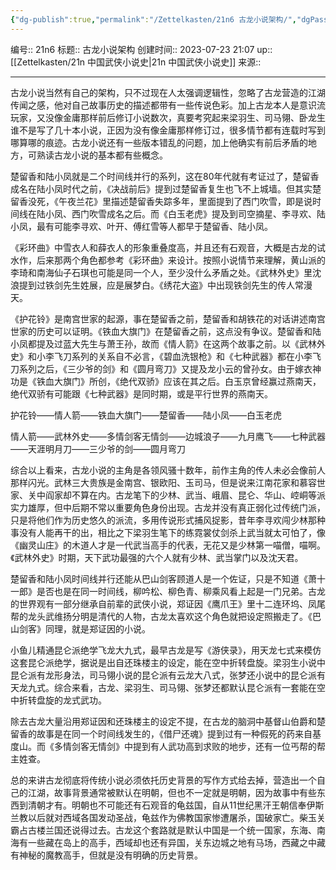 ```yaml
---
{"dg-publish":true,"permalink":"/Zettelkasten/21n6 古龙小说架构/","dgPassFrontmatter":true}
---
```


编号:: 21n6
标题:: 古龙小说架构
创建时间:: 2023-07-23 21:07
up:: [[Zettelkasten/21n 中国武侠小说史\|21n 中国武侠小说史]]
来源:: 

---
古龙小说当然有自己的架构，只不过现在人太强调逻辑性，忽略了古龙营造的江湖传闻之感，他对自己故事历史的描述都带有一些传说色彩。加上古龙本人是意识流玩家，又没像金庸那样前后修订小说数次，真要考究起来梁羽生、司马翎、卧龙生谁不是写了几十本小说，正因为没有像金庸那样修订过，很多情节都有连载时写到哪算哪的痕迹。古龙小说还有一些版本错乱的问题，加上他确实有前后矛盾的地方，可熟读古龙小说的基本都有些概念。

楚留香和陆小凤就是二个时间线并行的系列，这在80年代就有考证过了，楚留香成名在陆小凤时代之前，《决战前后》提到过楚留香复生也飞不上城墙。但其实楚留香没死，《午夜兰花》里描述楚留香失踪多年，里面提到了西门吹雪，即是说时间线在陆小凤、西门吹雪成名之后。而《白玉老虎》提及到司空摘星、李寻欢、陆小凤，最有可能李寻欢、叶开、傅红雪等人都早于楚留香、陆小凤。

《彩环曲》中雪衣人和薛衣人的形象重叠度高，并且还有石观音，大概是古龙的试水作，后来那两个角色都参考《彩环曲》来设计。按照小说情节来理解，黄山派的李琦和南海仙子石琪也可能是同一个人，至少没什么矛盾之处。《武林外史》里沈浪提到过铁剑先生姓展，应是展梦白。《绣花大盗》中出现铁剑先生的传人常漫天。

《护花铃》是南宫世家的起源，事在楚留香之前，楚留香和胡铁花的对话讲述南宫世家的历史可以证明。《铁血大旗门》在楚留香之前，这点没有争议。楚留香和陆小凤都提及过蓝大先生与萧王孙，故而《情人箭》在这两个故事之前。以《武林外史》和小李飞刀系列的关系自不必言，《碧血洗银枪》和《七种武器》都在小李飞刀系列之后，《三少爷的剑》和《圆月弯刀》又提及龙小云的曾孙女。由于嫁衣神功是《铁血大旗门》所创，《绝代双骄》应该在其之后。白玉京曾经赢过燕南天，绝代双骄有可能跟《七种武器》是同时期，或是平行世界的燕南天。

护花铃——情人箭——铁血大旗门——楚留香——陆小凤——白玉老虎

情人箭——武林外史——多情剑客无情剑——边城浪子——九月鹰飞——七种武器——天涯明月刀——三少爷的剑——圆月弯刀

综合以上看来，古龙小说的主角是各领风骚十数年，前作主角的传人未必会像前人那样闪光。武林三大贵族是金南宫、银欧阳、玉司马，但是说来江南花家和慕容世家、关中阎家却不算在内。古龙笔下的少林、武当、峨眉、昆仑、华山、崆峒等派实力雄厚，但中后期不常以重要角色身份出现。古龙并没有真正弱化过传统门派，只是将他们作为历史悠久的派流，多用传说形式捕风捉影，昔年李寻欢闯少林那种事没有人能再干的出，相比之下梁羽生笔下的练霓裳仗剑杀上武当就太可怕了，像《幽灵山庄》的木道人才是一代武当高手的代表，无花又是少林第一喵僧，喵啊。《武林外史》时期，天下武功最强的六个人就有少林、武当掌门以及沈天君。

楚留香和陆小凤时间线并行还能从巴山剑客顾道人是一个佐证，只是不知道《萧十一郎》是否也是在同一时间线，柳吟松、柳色青、柳乘风看上起是一门兄弟。古龙的世界观有一部分继承自前辈的武侠小说，郑证因《鹰爪王》里十二连环坞、凤尾帮的龙头武维扬分明是清代的人物，古龙太喜欢这个角色就把设定照搬走了。《巴山剑客》同理，就是郑证因的小说。

小鱼儿精通昆仑派绝学飞龙大九式，最早古龙是写《游侠录》，用天龙七式来模仿这套昆仑派绝学，据说是出自还珠楼主的设定，能在空中折转盘旋。梁羽生小说中昆仑派有龙形身法，司马翎小说的昆仑派有云龙大八式，张梦还小说中的昆仑派有天龙九式。综合来看，古龙、梁羽生、司马翎、张梦还都默认昆仑派有一套能在空中折转盘旋的龙式武功。

除去古龙大量沿用郑证因和还珠楼主的设定不提，在古龙的脑洞中基督山伯爵和楚留香的故事是在同一个时间线发生的，《借尸还魂》提到过有一种假死的药来自基度山。而《多情剑客无情剑》中提到有人武功高到求败的地步，还有一位丐帮的帮主姓查。

总的来讲古龙彻底将传统小说必须依托历史背景的写作方式给去掉，营造出一个自己的江湖，故事背景通常被默认在明朝，但也不一定就是明朝，因为故事中有些东西到清朝才有。明朝也不可能还有石观音的龟兹国，自从11世纪黑汗王朝信奉伊斯兰教以后就对西域各国发动圣战，龟兹作为佛教国家惨遭屠杀，国破家亡。柴玉关霸占古楼兰国还说得过去。古龙这个套路就是默认中国是一个统一国家，东海、南海有一些藏在岛上的高手，西域却也还有异国，关东边城之地有马场，西藏之中藏有神秘的魔教高手，但就是没有明确的历史背景。